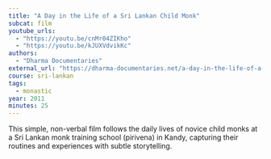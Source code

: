```yaml
---
title: "A Day in the Life of a Sri Lankan Child Monk"
subcat: film
youtube_urls:
  - "https://youtu.be/cnMr04ZIKho"
  - "https://youtu.be/kJUXVdvikKc"
authors:
  - "Dharma Documentaries"
external_url: "https://dharma-documentaries.net/a-day-in-the-life-of-a-child-monk"
course: sri-lankan
tags:
  - monastic
year: 2011
minutes: 25
---
```


This simple, non-verbal film follows the daily lives of novice child monks at a Sri Lankan monk training school (pirivena) in Kandy, capturing their routines and experiences with subtle storytelling.